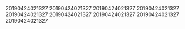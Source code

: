 20190424021327
20190424021327
20190424021327
20190424021327
20190424021327
20190424021327
20190424021327
20190424021327
20190424021327
